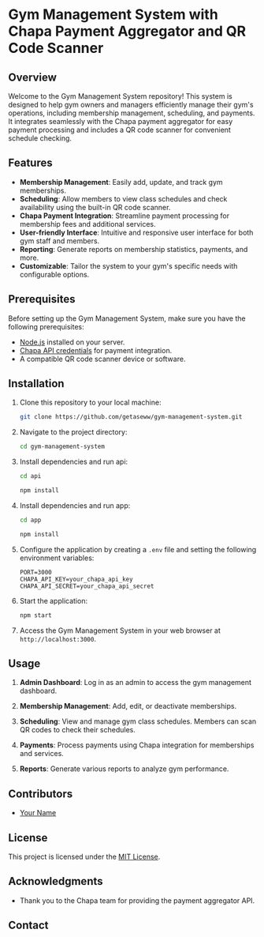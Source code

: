 # Gym Management System with Chapa Payment Aggregator and QR Code Scanner


## Overview

Welcome to the Gym Management System repository! This system is designed to help gym owners and managers efficiently manage their gym's operations, including membership management, scheduling, and payments. It integrates seamlessly with the Chapa payment aggregator for easy payment processing and includes a QR code scanner for convenient schedule checking.

## Features

- **Membership Management**: Easily add, update, and track gym memberships.
- **Scheduling**: Allow members to view class schedules and check availability using the built-in QR code scanner.
- **Chapa Payment Integration**: Streamline payment processing for membership fees and additional services.
- **User-friendly Interface**: Intuitive and responsive user interface for both gym staff and members.
- **Reporting**: Generate reports on membership statistics, payments, and more.
- **Customizable**: Tailor the system to your gym's specific needs with configurable options.

## Prerequisites

Before setting up the Gym Management System, make sure you have the following prerequisites:

- [Node.js](https://nodejs.org/) installed on your server.
- [Chapa API credentials](https://developer.chapa.co/docs/) for payment integration.
- A compatible QR code scanner device or software.

## Installation

1. Clone this repository to your local machine:

   ```bash
   git clone https://github.com/getaseww/gym-management-system.git
   ```

2. Navigate to the project directory:

   ```bash
   cd gym-management-system
   ```

3. Install dependencies and run api:
   
    ```bash
   cd api
   ```

   ```bash
   npm install
   ```
4. Install dependencies and run app:
   
    ```bash
   cd app
   ```

   ```bash
   npm install
   ```

5. Configure the application by creating a `.env` file and setting the following environment variables:

   ```dotenv
   PORT=3000
   CHAPA_API_KEY=your_chapa_api_key
   CHAPA_API_SECRET=your_chapa_api_secret
   ```

6. Start the application:

   ```bash
   npm start
   ```

7. Access the Gym Management System in your web browser at `http://localhost:3000`.

## Usage

1. **Admin Dashboard**: Log in as an admin to access the gym management dashboard.

2. **Membership Management**: Add, edit, or deactivate memberships.

3. **Scheduling**: View and manage gym class schedules. Members can scan QR codes to check their schedules.

4. **Payments**: Process payments using Chapa integration for memberships and services.

5. **Reports**: Generate various reports to analyze gym performance.

## Contributors

- [Your Name](https://github.com/getaseww)

## License

This project is licensed under the [MIT License](LICENSE.md).

## Acknowledgments

- Thank you to the Chapa team for providing the payment aggregator API.

## Contact
